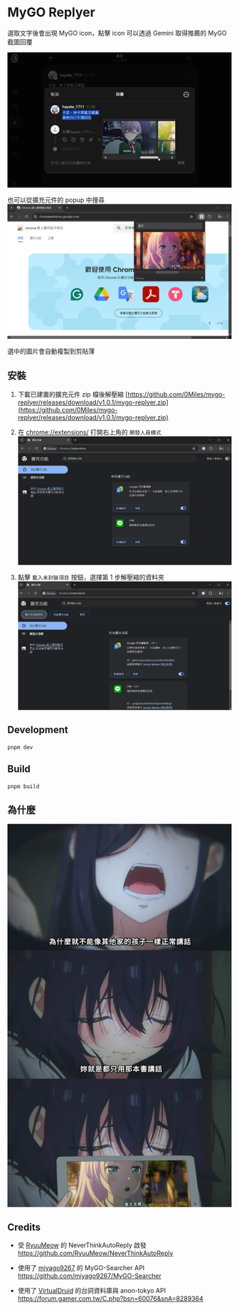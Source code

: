# MyGO Replyer

選取文字後會出現 MyGO icon，點擊 icon 可以透過 Gemini 取得推薦的 MyGO 截圖回覆

[![demo](docs/demo.png)](docs/go.mp4)

也可以從擴充元件的 popup 中搜尋
![demo](docs/popup.png)

選中的圖片會自動複製到剪貼薄

## 安裝
1. 下載已建置的擴充元件 zip 檔後解壓縮
[https://github.com/0Miles/mygo-replyer/releases/download/v1.0.1/mygo-replyer.zip](https://github.com/0Miles/mygo-replyer/releases/download/v1.0.1/mygo-replyer.zip)

1. 在 [chrome://extensions/](chrome://extensions/) 打開右上角的 `開發人員模式`
![step2](docs/step2.png)
1. 點擊 `載入未封裝項目` 按鈕，選擇第 1 步解壓縮的資料夾
![step3](docs/step3.png)


## Development
```
pnpm dev
```

## Build
```
pnpm build
```

## 為什麼
![why](docs/470897432_28894648063482932_2267309378214415704_n.jpg)

## Credits
- 受 [RyuuMeow](https://github.com/RyuuMeow) 的 NeverThinkAutoReply 啟發  
https://github.com/RyuuMeow/NeverThinkAutoReply

- 使用了 [miyago9267](https://github.com/miyago9267) 的 MyGO-Searcher API  
https://github.com/miyago9267/MyGO-Searcher

- 使用了 [VirtualDruid](https://github.com/VirtualDruid) 的台詞資料庫與 anon-tokyo API  
https://forum.gamer.com.tw/C.php?bsn=60076&snA=8289364  
